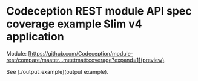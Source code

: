 # Codeception REST module API spec coverage example Slim v4 application

Module: [https://github.com/Codeception/module-rest/compare/master...meetmatt:coverage?expand=1](preview).  

See [./output_example](output example).  

